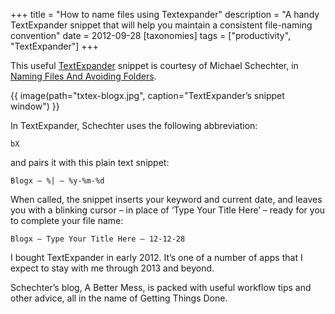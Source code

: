 +++
title = "How to name files using Textexpander"
description = "A handy TextExpander snippet that will help you maintain a consistent file-naming convention"
date = 2012-09-28
[taxonomies]
tags = ["productivity", "TextExpander"]
+++

This useful [TextExpander](http://smilesoftware.com/TextExpander/index.html) snippet is courtesy of Michael Schechter, in [Naming Files And Avoiding Folders](http://bettermess.com/naming-files-and-avoiding-folders/).

{{ image(path="txtex-blogx.jpg", caption="TextExpander’s snippet window") }}

In TextExpander, Schechter uses the following abbreviation:

`bX`

and pairs it with this plain text snippet:

`Blogx – %| – %y-%m-%d`

When called, the snippet inserts your keyword and current date, and leaves you with a blinking cursor – in place of ‘Type Your Title Here’ – ready for you to complete your file name:

`Blogx – Type Your Title Here – 12-12-28 `

I bought TextExpander in early 2012. It’s one of a number of apps that I expect to stay with me through 2013 and beyond. 

Schechter’s blog, A Better Mess, is packed with useful workflow tips and other advice, all in the name of Getting Things Done.
